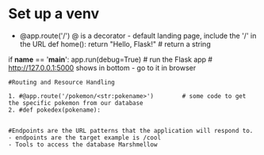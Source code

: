 # Set up a venv


- @app.route('/')  @ is a decorator   - default landing page, include the '/' in the URL
def home():
    return "Hello, Flask!"                               # return a string


if __name__ == '__main__':
    app.run(debug=True)                                   # run the Flask app # http://127.0.0.1:5000 shows in bottom - go to it in browser

    #Routing and Resource Handling

    1. #@app.route('/pokemon/<str:pokename>')        # some code to get the specific pokemon from our database
    2. #def pokedex(pokename):


    #Endpoints are the URL patterns that the application will respond to. 
    - endpoints are the target example is /cool 
    - Tools to access the database Marshmellow 